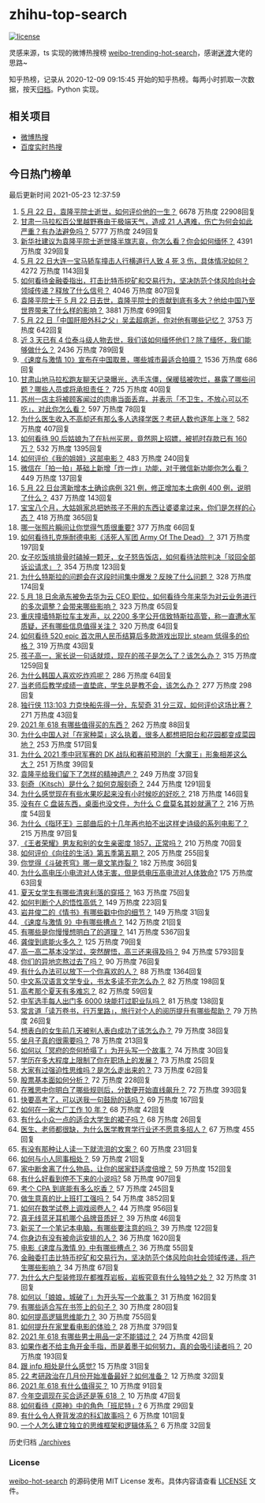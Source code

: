 # zhihu-top-search

[![license](https://img.shields.io/github/license/Arrackisarookie/zhihu-top-search)](https://github.com/Arrackisarookie/zhihu-top-search/blob/master/LICENSE)

灵感来源，ts 实现的微博热搜榜 [weibo-trending-hot-search](https://github.com/justjavac/weibo-trending-hot-search)，感谢[迷渡](https://github.com/justjavac)大佬的思路~

知乎热榜，记录从 2020-12-09 09:15:45 开始的知乎热榜。每两小时抓取一次数据，按天[归档](./archives)。Python 实现。

## 相关项目
+ [微博热搜](https://github.com/Arrackisarookie/weibo-hot-search)
+ [百度实时热搜](https://github.com/Arrackisarookie/baidu-hot-search)

## 今日热门榜单

<!-- Rank Begin -->

最后更新时间 2021-05-23 12:37:59

1. [5 月 22 日，袁隆平院士逝世，如何评价他的一生？](https://www.zhihu.com/question/460808291) 6678 万热度 22908回复
1. [甘肃一马拉松百公里越野赛由于极端天气，造成 21 人遇难，伤亡为何会如此严重？有办法避免吗？](https://www.zhihu.com/question/460921357) 5777 万热度 249回复
1. [新华社建议为袁隆平院士逝世降半旗志哀，你怎么看？你会如何缅怀？](https://www.zhihu.com/question/460853429) 4391 万热度 329回复
1. [5 月 22 日大连一宝马轿车撞击人行横道行人致 4 死 3 伤，具体情况如何？](https://www.zhihu.com/question/460803059) 4272 万热度 1143回复
1. [如何看待金融委指出，打击比特币挖矿和交易行为，坚决防范个体风险向社会领域传递？释放了什么信号？](https://www.zhihu.com/question/460721703) 4046 万热度 807回复
1. [袁隆平院士于 5 月 22 日去世，袁隆平院士的贡献到底有多大？他给中国乃至世界带来了什么样的影响？](https://www.zhihu.com/question/460812976) 3881 万热度 699回复
1. [5 月 22 日「中国肝胆外科之父」吴孟超病逝，你对他有哪些记忆？](https://www.zhihu.com/question/460817685) 3753 万热度 642回复
1. [近 3 天已有 4 位泰斗级人物去世，我们该如何缅怀他们？除了缅怀，我们能够做什么？](https://www.zhihu.com/question/460833743) 2436 万热度 789回复
1. [《速度与激情 10》宣布在中国取景，哪些城市最适合拍摄？](https://www.zhihu.com/question/459923679) 1536 万热度 686回复
1. [甘肃山地马拉松跑友聊天记录曝光，选手冻僵，保暖毯被吹烂，暴露了哪些问题？哪些人员或将承担责任？](https://www.zhihu.com/question/460936873) 725 万热度 40回复
1. [苏州一店主将被顾客闻过的肉串当面丢弃，并表示「不卫生，不放心可以不吃」，对此你怎么看？](https://www.zhihu.com/question/460604746) 597 万热度 78回复
1. [为什么医生收入不高却还有那么多人选择学医？考研人数也逐年上涨？](https://www.zhihu.com/question/459240182) 582 万热度 407回复
1. [如何看待 90 后姑娘为了在杭州买房，竟然网上招嫖，被抓时存款已有 160 万？](https://www.zhihu.com/question/460671555) 532 万热度 1395回复
1. [如何评价《我的姐姐》这部电影？](https://www.zhihu.com/question/453290146) 483 万热度 240回复
1. [微信在「拍一拍」基础上新增「炸一炸」功能，对于微信新功能你怎么看？](https://www.zhihu.com/question/460330878) 449 万热度 137回复
1. [5 月 22 日台湾新增本土确诊病例 321 例，修正增加本土病例 400 例，说明了什么？](https://www.zhihu.com/question/460819141) 437 万热度 143回复
1. [宝宝八个月，大姑姐家总把她孩子不用的东西让婆婆拿过来，你们是怎样的心态？](https://www.zhihu.com/question/460493652) 418 万热度 365回复
1. [哪一张照片瞬间让你觉得气质很重要?](https://www.zhihu.com/question/297341335) 377 万热度 66回复
1. [如何看待扎克施耐德电影《活死人军团 Army Of The Dead》？](https://www.zhihu.com/question/460696355) 371 万热度 197回复
1. [女子吃饭啃排骨时磕掉一颗牙，女子怒告饭店，如何看待法院判决「驳回全部诉讼请求」？](https://www.zhihu.com/question/460584839) 354 万热度 123回复
1. [为什么特斯拉的问题会在这段时间集中爆发？反映了什么问题？](https://www.zhihu.com/question/460594922) 328 万热度 174回复
1. [5 月 18 日余承东被免去华为云 CEO 职位，如何看待今年来华为对云业务进行的多次调整？会带来哪些影响？](https://www.zhihu.com/question/460199755) 323 万热度 65回复
1. [重庆撞墙特斯拉车主发声，以 2200 多字公开信致特斯拉高管，称一直遭水军质疑，还有哪些信息值得关注？](https://www.zhihu.com/question/460684619) 320 万热度 64回复
1. [如何看待 520 epic 首次用人民币结算后多款游戏出现比 steam 低得多的价格？](https://www.zhihu.com/question/460584796) 319 万热度 43回复
1. [孩子高一，家长说一句话就烦，现在的孩子是怎么了？该怎么办？](https://www.zhihu.com/question/446145871) 315 万热度 1259回复
1. [为什么韩国人喜欢吃炸鸡呢？](https://www.zhihu.com/question/22146758) 286 万热度 64回复
1. [当老师后教学成绩一直垫底，学生总是教不会，该怎么办？](https://www.zhihu.com/question/454011860) 277 万热度 298回复
1. [独行侠 113:103 力克快船先得一分，东契奇 31 分三双，如何评价这场比赛？](https://www.zhihu.com/question/460920237) 271 万热度 43回复
1. [2021 年 618 有哪些值得买的东西？](https://www.zhihu.com/question/456666788) 262 万热度 88回复
1. [为什么中国人对「在家种菜」这么执着，很多人都想把阳台和花园都变成菜园地？](https://www.zhihu.com/question/460289845) 253 万热度 517回复
1. [为什么 2021 季中冠军赛的 DK 战队和赛前预测的「大魔王」形象相差这么大？](https://www.zhihu.com/question/459640343) 251 万热度 39回复
1. [袁隆平给我们留下了怎样的精神遗产？](https://www.zhihu.com/question/460831392) 249 万热度 37回复
1. [刻奇（Kitsch）是什么？如何克服刻奇？](https://www.zhihu.com/question/27039705) 244 万热度 1291回复
1. [为什么感觉现在有些水果吃起来没有小时候吃的好吃？](https://www.zhihu.com/question/393480064) 218 万热度 146回复
1. [没有在 C 盘装东西，桌面也没文件，为什么 C 盘莫名其妙就满了？](https://www.zhihu.com/question/456677257) 216 万热度 54回复
1. [为什么《指环王》三部曲后的十几年再也拍不出这样史诗级的系列电影了？](https://www.zhihu.com/question/381939834) 215 万热度 97回复
1. [《王者荣耀》男友和别的女生亲密度 1857，正常吗？](https://www.zhihu.com/question/460112550) 210 万热度 70回复
1. [如何评价《向往的生活》第五季第五期？](https://www.zhihu.com/question/460535700) 205 万热度 255回复
1. [你觉得《斗破苍穹》哪一章文笔炸裂？](https://www.zhihu.com/question/455079084) 182 万热度 36回复
1. [为什么高电压小电流对人体无害，但是低电压高电流对人体致命?](https://www.zhihu.com/question/388159656) 175 万热度 63回复
1. [夏天女学生有哪些清爽利落的穿搭？](https://www.zhihu.com/question/395417374) 163 万热度 75回复
1. [如何判断个人的悟性高低？](https://www.zhihu.com/question/24123447) 149 万热度 223回复
1. [岩井俊二的《情书》有哪些戳中你的细节？](https://www.zhihu.com/question/364130565) 149 万热度 31回复
1. [《速度与激情 9》中有哪些槽点？](https://www.zhihu.com/question/460503368) 142 万热度 21回复
1. [有哪些是你慢慢想明白了的道理？](https://www.zhihu.com/question/350870631) 141 万热度 5367回复
1. [龚俊到底能火多久？](https://www.zhihu.com/question/456965858) 125 万热度 79回复
1. [高一高二基本没学过，突然醒悟，高三还来得及吗？](https://www.zhihu.com/question/430476316) 94 万热度 5793回复
1. [你们的异地恋熬过去了吗？](https://www.zhihu.com/question/460329836) 90 万热度 76回复
1. [有什么办法可以放下一个你喜欢的人？](https://www.zhihu.com/question/423049471) 88 万热度 1364回复
1. [中文系汉语言文学专业，书太多读不完怎么办？](https://www.zhihu.com/question/353004487) 82 万热度 198回复
1. [高考那个夏天有多难忘？](https://www.zhihu.com/question/457178618) 82 万热度 59回复
1. [中军选手每人出门多 6000 块能打过职业队吗？](https://www.zhihu.com/question/459668976) 81 万热度 138回复
1. [常言道「读万卷书，行万里路」，旅行对个人的阅历提升有哪些帮助？](https://www.zhihu.com/question/460488793) 79 万热度 26回复
1. [想表白的女生前几天被别人表白成功了该怎么办？](https://www.zhihu.com/question/457390121) 79 万热度 38回复
1. [坐月子真的很需要吗？](https://www.zhihu.com/question/430742837) 78 万热度 213回复
1. [如何以「冥府的奈何桥塌了」为开头写一个故事？](https://www.zhihu.com/question/458115472) 74 万热度 30回复
1. [学历在多大程度上限制了你在职场上的发展？](https://www.zhihu.com/question/460617091) 73 万热度 25回复
1. [大家有过强迫性思维吗？是怎么走出来的？](https://www.zhihu.com/question/400662217) 73 万热度 62回复
1. [股票基本面如何分析？](https://www.zhihu.com/question/23192771) 72 万热度 228回复
1. [在雅思中你明白了哪些规则后，分数便开始直线飙升？](https://www.zhihu.com/question/348084694) 72 万热度 393回复
1. [快要高考了，可以送我一句鼓励的话吗？](https://www.zhihu.com/question/460632413) 69 万热度 167回复
1. [如何在一家大厂工作 10 年？](https://www.zhihu.com/question/460106786) 68 万热度 42回复
1. [有什么小众一点的适合大学生的裙子吗？](https://www.zhihu.com/question/454817357) 68 万热度 26回复
1. [医生、老师都很缺，为什么医学教育学行业还不愿意多招人？](https://www.zhihu.com/question/455946878) 67 万热度 455回复
1. [有没有那种让人读一下就流泪的文案？](https://www.zhihu.com/question/436353347) 60 万热度 231回复
1. [如何与小人同事相处？](https://www.zhihu.com/question/29195959) 59 万热度 21回复
1. [家中断舍离了什么物品，让你的居家舒适度倍增？](https://www.zhihu.com/question/455207038) 59 万热度 152回复
1. [有什么好看到停不下来的小说吗?](https://www.zhihu.com/question/440502581) 58 万热度 907回复
1. [考个 CPA 到底能有多么吃香？](https://www.zhihu.com/question/335343858) 57 万热度 245回复
1. [做生意真的比上班打工强吗？](https://www.zhihu.com/question/327874416) 54 万热度 3852回复
1. [如何在数学试卷上调戏阅卷人？](https://www.zhihu.com/question/37124942) 44 万热度 956回复
1. [真无线蓝牙耳机哪个品牌音质好？](https://www.zhihu.com/question/448219382) 39 万热度 46回复
1. [新买了一个笔记本电脑，有哪些要注意的吗？](https://www.zhihu.com/question/448396633) 39 万热度 122回复
1. [你身边有没有被命运安排的人？](https://www.zhihu.com/question/288026861) 36 万热度 1620回复
1. [电影《速度与激情 9》中有哪些槽点？](https://www.zhihu.com/question/460424382) 36 万热度 55回复
1. [金融委打击比特币挖矿和交易行为，坚决防范个体风险向社会领域传递，将产生哪些影响？](https://www.zhihu.com/question/460718389) 34 万热度 67回复
1. [为什么大户型装修现在都推荐岩板，岩板究竟有什么独特之处？](https://www.zhihu.com/question/453836267) 32 万热度 31回复
1. [如何以「娘娘，城破了」为开头写一个故事？](https://www.zhihu.com/question/455531791) 31 万热度 162回复
1. [有哪些适合写在书签上的句子？](https://www.zhihu.com/question/354166347) 30 万热度 280回复
1. [如何提高逻辑思维能力？](https://www.zhihu.com/question/19599216) 30 万热度 755回复
1. [如何提升在家里看电影的体验？](https://www.zhihu.com/question/22997019) 28 万热度 379回复
1. [2021 年 618 有哪些男士用品一定不能错过？](https://www.zhihu.com/question/457158249) 24 万热度 42回复
1. [如果作者不给主角开金手指，而是着墨于如何努力，真的会吸引读者吗？](https://www.zhihu.com/question/304134050) 20 万热度 193回复
1. [跟 infp 相处是什么感觉?](https://www.zhihu.com/question/333771420) 15 万热度 31回复
1. [22 考研政治在几月份开始准备最好？如何准备？](https://www.zhihu.com/question/460644315) 12 万热度 32回复
1. [2021 年 618 有什么值得买？](https://www.zhihu.com/question/456666024) 10 万热度 91回复
1. [今年空调现在买合适还是等 618 ？](https://www.zhihu.com/question/457239251) 10 万热度 47回复
1. [如何看待《原神》中的角色「班尼特」?](https://www.zhihu.com/question/460105538) 6 万热度 29回复
1. [有什么令人脊背发凉的科幻故事吗？](https://www.zhihu.com/question/454766708) 6 万热度 101回复
1. [一个人怎么建立独立的思维框架和逻辑体系？](https://www.zhihu.com/question/442047678) 6 万热度 32回复
<!-- Rank End -->

历史归档 [./archives](./archives)

### License

[weibo-hot-search](https://github.com/Arrackisarookie/zhihu-top-search) 的源码使用 MIT License 发布。具体内容请查看 [LICENSE](./LICENSE) 文件。

